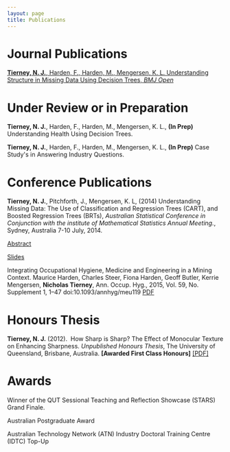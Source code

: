 ```yaml
---
layout: page
title: Publications
---
```


# Journal Publications

[**Tierney, N. J.**, Harden, F., Harden, M., Mengersen, K. L. Understanding Structure in Missing Data Using Decision Trees, _BMJ Open_](http://bmjopen.bmj.com/content/5/6/e007450.full)

# Under Review or in Preparation

**Tierney, N. J.**, Harden, F., Harden, M., Mengersen, K. L., **(In Prep)** Understanding Health Using Decision Trees.

**Tierney, N. J.**, Harden, F., Harden, M., Mengersen, K. L., **(In Prep)** Case Study's in Answering Industry Questions.

# Conference Publications

**Tierney, N. J.**, Pitchforth, J., Mengersen, K. L, (2014) Understanding Missing Data: The Use of Classification and Regression Trees (CART), and Boosted Regression Trees (BRTs), _Australian Statistical Conference in Conjunction with the institute of Mathematical Statistics Annual Meeting._, Sydney, Australia 7-10 July, 2014. 

[Abstract]()

[Slides]()

Integrating Occupational Hygiene, Medicine and Engineering in a Mining Context. Maurice Harden, Charles Steer, Fiona Harden, Geoff Butler, Kerrie Mengersen, **Nicholas Tierney**, Ann. Occup. Hyg., 2015, Vol. 59, No. Supplement 1, 1–47 doi:10.1093/annhyg/meu119 [PDF](http://annhyg.oxfordjournals.org/content/59/suppl_1/1.full.pdf?etoc%20)

# Honours Thesis

**Tierney, N. J.** (2012).  How Sharp is Sharp? The Effect of Monocular Texture on Enhancing Sharpness. _Unpublished Honours Thesis_, The University of Queensland, Brisbane, Australia. <strong>[Awarded First Class Honours]</strong> <a title="Nick Tierney Honours Thesis" href="https://www.dropbox.com/s/95w74c1cwvpqw50/Nick_Tierney_Thesis_Final_Named.pdf" target="_blank">[PDF]</a>

# Awards

Winner of the QUT Sessional Teaching and Reflection Showcase (STARS) Grand Finale.

Australian Postgraduate Award

Australian Technology Network (ATN) Industry Doctoral Training Centre (IDTC) Top-Up
